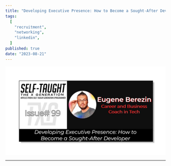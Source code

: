 ```yaml
---
title: "Developing Executive Presence: How to Become a Sought-After Developer"
tags:
  [
    "recruitment",
    "networking",
    "linkedin",
  ]
published: true
date: "2023-08-21"
---
```


![TN-TXG-99](img/08-21-2023/TN-TXG-99.jpg)

---